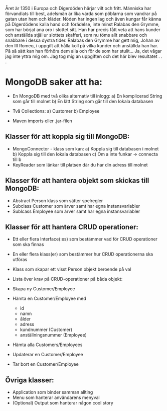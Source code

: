 
Året är 1350 i Europa och Digerdöden härjar vilt och fritt. Människa har förvandlats till best, adelsmän är lika värda som pöblarna som vandrar på gatan utan hem och kläder.
Nöden har ingen lag och även kungar får känna på Digerdödens kalla hand och förädelse, inte minst Ralabas den Grymme, som har börjat ana oro i slottet sitt. Han har precis fått veta att hans kunder och anställda stjäl ur slottets skafferi, som nu töms allt snabbare och snabbare i dessa dystra tider.
Ralabas den Grymme har gett mig, Johan av den III Romeo, i uppgift att hålla koll på vilka kunder och anställda han har. På så sätt kan han förhöra dem alla och för de som har stulit... Ja, det vågar jag inte yttra mig om.
Jag tog mig an uppgiften och det här blev resultatet . . .


# MongoDB saker att ha:
- En MongoDB med två olika alternativ till inlogg:
  a) En komplicerad String som går till molnet
  b) En lätt String som går till den lokala databasen

- Två Collections:
  a) Customer
  b) Employee

- Maven imports eller .jar-filen

## Klasser för att koppla sig till MongoDB:
- MongoConnector - klass som kan:
  a) Koppla sig till databasen i molnet
  b) Koppla sig till den lokala databasen
  c) Om a inte funkar -> connecta till b
- KeyReader som länkar till platsen där du har din adress till molnet

## Klasser för att hantera objekt som skickas till MongoDB:
- Abstract Person klass som sätter spelregler
- Subclass Customer som ärver samt har egna instansvariabler
- Sublcass Employee som ärver samt har egna instansvariabler

## Klasser för att hantera CRUD operationer:
- Ett eller flera Interface(:es) som bestämmer vad  för CRUD operationer som ska finnas
- En eller flera klass(er) som bestämmer hur  CRUD operationerna ska utföras
- Klass som skapar ett visst Person objekt beroende på val

- Lista över krav på CRUD-operationer på båda objekt:
- Skapa ny Customer/Employee
- Hämta en Customer/Employee med
    -  id
    - namn
    - ålder
    - adress
    - kundnummer (Customer)
    - anställningsnummer (Employee)
- Hämta alla Customers/Employees
- Updaterar en Customer/Employee
- Tar bort en Customer/Employee

## Övriga klasser:
- Application som binder samman allting
- Menu som hanterar användarens menyval
- (Optional) Output som hanterar någon cool story


